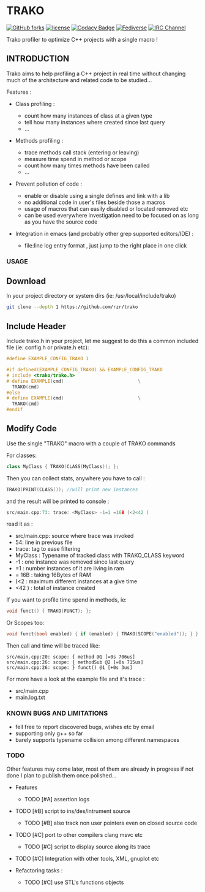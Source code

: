 # TRAKO #

[![GitHub forks](
https://img.shields.io/github/forks/rzr/trako.svg?style=social&label=Fork&maxAge=2592000
)](
https://GitHub.com/rzr/trako/network/
)
[![license](
https://img.shields.io/badge/license-LGPL-3p.svg
)](LGPL-3p)
[![Codacy Badge](
https://app.codacy.com/project/badge/Grade/1974469fd285468380f5223dee280949
)](
https://www.codacy.com/manual/rzr/trako?utm_source=github.com&amp;utm_medium=referral&amp;utm_content=rzr/trako&amp;utm_campaign=Badge_Grade
)
[![Fediverse](
https://img.shields.io/mastodon/follow/279303?domain=https%3A%2F%2Fmastodon.social&style=social
)](
https://mastodon.social/@rzr/104472726388678528#Trako#
)
[![IRC Channel](
https://img.shields.io/badge/chat-on%20freenode-brightgreen.svg
)](
https://kiwiirc.com/client/irc.freenode.net/#iot
)

Trako profiler to optimize C++ projects with a single macro !

## INTRODUCTION ##

Trako aims to help profiling a C++ project in real time
without changing much of the architecture and related code to be studied...

Features :

* Class profiling :
  * count how many instances of class at a given type
  * tell how many instances where created since last query
  * ...

* Methods profiling :
  * trace methods call stack (entering or leaving)
  * measure time spend in method or scope
  * count how many times methods have been called
  * ...

* Prevent pollution of code :
  * enable or disable using a single defines and link with a lib
  * no additional code in user's files beside those a macros
  * usage of macros that can easily disabled or located removed etc
  * can be used everywhere investigation need to be focused on
    as long as you have the source code

* Integration in emacs (and probably other grep supported editors/IDE) :
  * file:line log entry format , just jump to the right place in one click

### USAGE ###

## Download ##

In your project directory or system dirs (ie: /usr/local/include/trako)

```sh
git clone --depth 1 https://github.com/rzr/trako
```

## Include Header ##

Include trako.h in your project,
let me suggest to do this a common included file (ie: config.h or private.h etc):

```c++
#define EXAMPLE_CONFIG_TRAKO 1

#if defined(EXAMPLE_CONFIG_TRAKO) && EXAMPLE_CONFIG_TRAKO
# include <trako/trako.h>
# define EXAMPLE(cmd)                           \
  TRAKO(cmd)
#else
# define EXAMPLE(cmd)                           \
  TRAKO(cmd)
#endif
```

## Modify Code ##

Use the single "TRAKO" macro with a couple of TRAKO commands

For classes:

```c++
class MyClass { TRAKO(CLASS(MyClass)); };
```

Then you can collect stats, anywhere you have to call :

```c++
TRAKO(PRINT(CLASS()); //will print new instances
```

and the result will be printed to console :

```c++
src/main.cpp:73: trace: <MyClass> -1=1 =16B (<2<42 )
```

read it as :

* src/main.cpp: source where trace was invoked
* 54: line in previous file
* trace: tag to ease filtering
* MyClass : Typename of tracked class with TRAKO_CLASS keyword
* -1 : one instance was removed since last query
* =1 : number instances of it are living in ram
* = 16B  : taking 16Bytes of RAM
* (<2 : maximum different instances at a give time
* <42 ) : total of instance created

If you want to profile time spend in methods, ie:

```c++
void funct() { TRAKO(FUNCT); };
```

Or Scopes too:

```c++
void funct(bool enabled) { if (enabled) { TRAKO(SCOPE("enabled")); } };
```

Then call and time will be traced like:

```
src/main.cpp:20: scope: { method @1 [=0s 706us]
src/main.cpp:26: scope: { methodSub @2 [=0s 715us]
src/main.cpp:26: scope: } funct() @1 [+0s 3us]
```

For more have a look at the example file and it's trace :

* src/main.cpp
* main.log.txt

### KNOWN BUGS AND LIMITATIONS ###

* fell free to report discovered bugs, wishes etc by email
* supporting only g++ so far
* barely supports typename collision among different namespaces

### TODO ###

Other features may come later,
most of them are already in progress if not done
I plan to publish them once polished...

* Features
  * TODO [#A] assertion logs
* TODO [#B] script to ins/des/intrument source
  * TODO [#B] also track non user pointers even on closed source code
* TODO [#C] port to other compilers clang msvc etc
  * TODO [#C] script to display source along its trace
* TODO [#C] Integration with other tools, XML, gnuplot etc

* Refactoring tasks :
  * TODO [#C] use STL's functions objects
